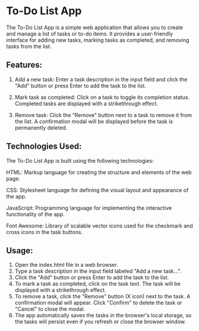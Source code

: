 # To-Do List App

The To-Do List App is a simple web application that allows you to create and manage a list of tasks or to-do items. It provides a user-friendly interface for adding new tasks, marking tasks as completed, and removing tasks from the list.

## Features:

1. Add a new task: Enter a task description in the input field and click the "Add" button or press Enter to add the task to the list.

2. Mark task as completed: Click on a task to toggle its completion status. Completed tasks are displayed with a strikethrough effect.

3. Remove task: Click the "Remove" button next to a task to remove it from the list. A confirmation modal will be displayed before the task is permanently deleted.



## Technologies Used:

The To-Do List App is built using the following technologies:

HTML: Markup language for creating the structure and elements of the web page.

CSS: Stylesheet language for defining the visual layout and appearance of the app.

JavaScript: Programming language for implementing the interactive functionality of the app.

Font Awesome: Library of scalable vector icons used for the checkmark and cross icons in the task buttons.

## Usage:

1. Open the index.html file in a web browser.
2. Type a task description in the input field labeled "Add a new task...".
3. Click the "Add" button or press Enter to add the task to the list.
4. To mark a task as completed, click on the task text. The task will be displayed with a strikethrough effect.
5. To remove a task, click the "Remove" button (X icon) next to the task. A confirmation modal will appear. Click "Confirm" to delete the task or "Cancel" to close the modal.
6. The app automatically saves the tasks in the browser's local storage, so the tasks will persist even if you refresh or close the browser window.
